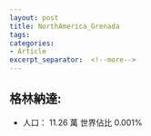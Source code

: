 ```yaml
---
layout: post
title: NorthAmerica_Grenada
tags: 
categories:
- Article
excerpt_separator:  <!--more-->
---
```

## 格林納達:
- 人口： 11.26 萬 世界佔比 0.001%
